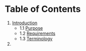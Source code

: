 # Table of Contents

1. [Introduction](Introduction/README.md)
    - 1.1 [Purpose](Introduction/purpose.md)
    - 1.2 [Requirements](Introduction/requirements.md)
    - 1.3 [Terminology](Introduction/terminology.md)
2. 
 
